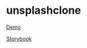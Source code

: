 # unsplashclone

[Demo](https://silencerweb.github.io/unsplashclone/)

[Storybook](https://silencerweb.github.io/unsplashclone/storybook)
